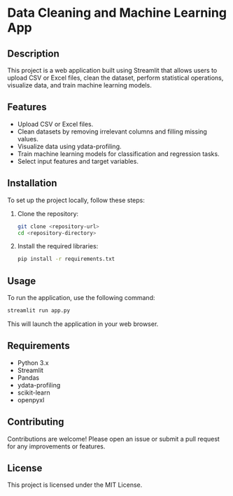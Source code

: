 # Data Cleaning and Machine Learning App

## Description
This project is a web application built using Streamlit that allows users to upload CSV or Excel files, clean the dataset, perform statistical operations, visualize data, and train machine learning models.

## Features
- Upload CSV or Excel files.
- Clean datasets by removing irrelevant columns and filling missing values.
- Visualize data using ydata-profiling.
- Train machine learning models for classification and regression tasks.
- Select input features and target variables.

## Installation
To set up the project locally, follow these steps:

1. Clone the repository:
   ```bash
   git clone <repository-url>
   cd <repository-directory>
   ```

2. Install the required libraries:
   ```bash
   pip install -r requirements.txt
   ```

## Usage
To run the application, use the following command:
```bash
streamlit run app.py
```
This will launch the application in your web browser.

## Requirements
- Python 3.x
- Streamlit
- Pandas
- ydata-profiling
- scikit-learn
- openpyxl

## Contributing
Contributions are welcome! Please open an issue or submit a pull request for any improvements or features.

## License
This project is licensed under the MIT License.
